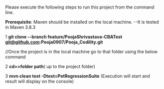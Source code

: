 Please execute the following steps to run this project from the command line.

**Prerequisite**: Maven should be installed on the local machine. --It is tested in Maven 3.8.3

1 **git clone --branch feature/PoojaShrivastava-CBATest git@github.com:Pooja0907/Pooja_Codility.git**

//Once the project is in the local machine go to that folder using the below command

2 **cd>>folder path**( up to the project folder)

3 **mvn clean test -Dtest=PetRegressionSuite** (Execution will start and result will display on the console)

